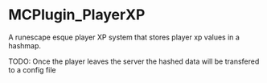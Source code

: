 # MCPlugin_PlayerXP
A runescape esque player XP system that stores player xp values in a hashmap.

TODO:
Once the player leaves the server the hashed data will be transfered to a config file

